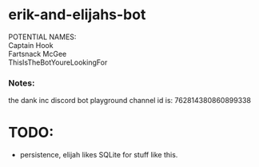 # erik-and-elijahs-bot

POTENTIAL NAMES:  
Captain Hook  
Fartsnack McGee  
ThisIsTheBotYoureLookingFor

### Notes:

the dank inc discord bot playground channel id is: 762814380860899338

# TODO:

- persistence, elijah likes SQLite for stuff like this.
